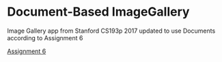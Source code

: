 # Document-Based ImageGallery
Image Gallery app from Stanford CS193p 2017 updated to use Documents according to Assignment 6

[Assignment 6](https://applehosted.podcasts.apple.com/stanford/media/307-9138746427331321981-CS193P_F17_Assignment_6.pdf)
